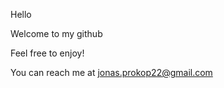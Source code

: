 Hello

Welcome to my github

Feel free to enjoy!







You can reach me at jonas.prokop22@gmail.com
